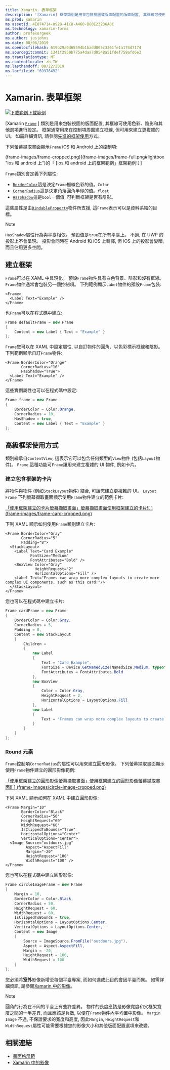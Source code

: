 ```yaml
---
title: Xamarin. 表單框架
description: '[Xamarin] 框架類別是用來包裝視圖或版面配置的版面配置, 其框線可使用色彩、陰影和其他選項進行設定。'
ms.prod: xamarin
ms.assetId: 4E074714-0928-41C8-A468-B60E23236A8C
ms.technology: xamarin-forms
author: profexorgeek
ms.author: jusjohns
ms.date: 08/06/2019
ms.openlocfilehash: 619b29a9d65594b1badd805c3361fe1a174d7174
ms.sourcegitcommit: 1341f2950b775a4daa7d0548a51fdef759afd6e3
ms.translationtype: MT
ms.contentlocale: zh-TW
ms.lasthandoff: 08/22/2019
ms.locfileid: "69976492"
---
```

# <a name="xamarinforms-frame"></a>Xamarin. 表單框架

[![下載範例](~/media/shared/download.png)下載範例](https://docs.microsoft.com/samples/xamarin/xamarin-forms-samples/userinterface-frame/)

[Xamarin [`Frame`](xref:Xamarin.Forms.Frame) ] 類別是用來包裝視圖的版面配置, 其框線可使用色彩、陰影和其他選項進行設定。 框架通常用來在控制項周圍建立框線, 但可用來建立更複雜的 UI。 如需詳細資訊, 請參閱[先進的框架使用](#advanced-frame-usage)方式。

下列螢幕擷取畫面顯示`Frame` iOS 和 Android 上的控制項:

(frame-images/frame-cropped.png)](frame-images/frame-full.png#lightbox "Ios 和 android 上")的「 [ios 和 android 上的框架範例」框架範例![ ]

`Frame`類別會定義下列屬性:

* [`BorderColor`](xref:Xamarin.Forms.Frame.BorderColor)這是決定`Frame`框線色彩的值。`Color`
* [`CornerRadius`](xref:Xamarin.Forms.Frame.CornerRadius)這是決定角落圓角半徑的值。`float`
* [`HasShadow`](xref:Xamarin.Forms.Frame.HasShadow)這是`bool`一個值, 可判斷框架是否有陰影。

這些屬性是由[`BindableProperty`](xref:Xamarin.Forms.BindableProperty)物件所支援, 這`Frame`表示可以是資料系結的目標。

> [!NOTE]
> `HasShadow`屬性行為與平臺相依。 預設值是`true`在所有平臺上。 不過, 在 UWP 的投影上不會呈現。 投影會同時在 Android 和 iOS 上轉譯, 但 iOS 上的投影會變暗, 而且佔用更多空間。

## <a name="create-a-frame"></a>建立框架

`Frame`可以在 XAML 中具現化。 預設`Frame`物件具有白色背景、陰影和沒有框線。 `Frame`物件通常會包裝另一個控制項。 下列範例顯示`Label`物件的預設`Frame`包裝:

```xaml
<Frame>
  <Label Text="Example" />
</Frame>
```

也`Frame`可以在程式碼中建立:

```csharp
Frame defaultFrame = new Frame
{
    Content = new Label { Text = "Example" }
};
```

`Frame`您可以在 XAML 中設定屬性, 以自訂物件的圓角、以色彩標示框線和陰影。 下列範例顯示自訂`Frame`物件:

```xaml
<Frame BorderColor="Orange"
       CornerRadius="10"
       HasShadow="True">
  <Label Text="Example" />
</Frame>
```

這些實例屬性也可以在程式碼中設定:

```csharp
Frame frame = new Frame
{
    BorderColor = Color.Orange,
    CornerRadius = 10,
    HasShadow = true,
    Content = new Label { Text = "Example" }
};
```

## <a name="advanced-frame-usage"></a>高級框架使用方式

類別繼承自`ContentView`, 這表示它可以包含任何類型的`View`物件 (包括`Layout`物件)。 `Frame` 這種功能可`Frame`讓用來建立複雜的 UI 物件, 例如卡片。

### <a name="create-a-card-with-a-frame"></a>建立包含框架的卡片

將物件與物件 (例如`StackLayout`物件) 結合, 可讓您建立更複雜的 UI。 `Layout` `Frame` 下列螢幕擷取畫面顯示使用`Frame`物件建立的範例卡片:

[「使用框架建立的卡片螢幕擷取畫面」螢幕擷取畫面使用框架建立的卡片![ ] (frame-images/frame-card-cropped.png)](frame-images/frame-full.png#lightbox "")

下列 XAML 顯示如何使用`Frame`類別建立卡片:

```xaml
<Frame BorderColor="Gray"
       CornerRadius="5"
       Padding="8">
  <StackLayout>
    <Label Text="Card Example"
           FontSize="Medium"
           FontAttributes="Bold" />
    <BoxView Color="Gray"
             HeightRequest="2"
             HorizontalOptions="Fill" />
    <Label Text="Frames can wrap more complex layouts to create more complex UI components, such as this card!"/>
  </StackLayout>
</Frame>
```

您也可以在程式碼中建立卡片:

```csharp
Frame cardFrame = new Frame
{
    BorderColor = Color.Gray,
    CornerRadius = 5,
    Padding = 8,
    Content = new StackLayout
    {
        Children =
        {
            new Label
            {
                Text = "Card Example",
                FontSize = Device.GetNamedSize(NamedSize.Medium, typeof(Label)),
                FontAttributes = FontAttributes.Bold
            },
            new BoxView
            {
                Color = Color.Gray,
                HeightRequest = 2,
                HorizontalOptions = LayoutOptions.Fill
            },
            new Label
            {
                Text = "Frames can wrap more complex layouts to create more complex UI components, such as this card!"
            }
        }
    }
};
```

### <a name="round-elements"></a>Round 元素

`Frame`控制項`CornerRadius`的屬性可以用來建立圓形影像。 下列螢幕擷取畫面顯示使用`Frame`物件建立的圓形影像範例:

[「使用框架建立的圓形影像螢幕擷取畫面」使用框架建立的圓形影像螢幕擷取畫面![ ] (frame-images/circle-image-cropped.png)](frame-images/frame-full.png#lightbox "")

下列 XAML 顯示如何在 XAML 中建立圓形影像:

```xaml
<Frame Margin="10"
       BorderColor="Black"
       CornerRadius="50"
       HeightRequest="60"
       WidthRequest="60"
       IsClippedToBounds="True"
       HorizontalOptions="Center"
       VerticalOptions="Center">
  <Image Source="outdoors.jpg"
         Aspect="AspectFill"
         Margin="-20"
         HeightRequest="100"
         WidthRequest="100" />
</Frame>
```

您也可以在程式碼中建立圓形影像:

```csharp
Frame circleImageFrame = new Frame
{
    Margin = 10,
    BorderColor = Color.Black,
    CornerRadius = 50,
    HeightRequest = 60,
    WidthRequest = 60,
    IsClippedToBounds = true,
    HorizontalOptions = LayoutOptions.Center,
    VerticalOptions = LayoutOptions.Center,
    Content = new Image
    {
        Source = ImageSource.FromFile("outdoors.jpg"),
        Aspect = Aspect.AspectFill,
        Margin = -20,
        HeightRequest = 100,
        WidthRequest = 100
    }
};
```

您必須將**室外**影像新增至每個平臺專案, 而如何達成此目的會因平臺而異。 如需詳細資訊, 請參閱[Xamarin 中的影像](~/xamarin-forms/user-interface/images.md)。

> [!NOTE]
> 圓角的行為在不同的平臺上有些許差異。 物件的長度應該是影像寬度和父框架寬度之間的一半差異, 而且應該是負數, 以便在`Frame`物件內平均置中影像。 `Margin` `Image` 不過, 不保證要求的寬度和高度, 因此`Margin`, `HeightRequest`和`WidthRequest`屬性可能需要根據您的影像大小和其他版面配置選項來改變。

## <a name="related-links"></a>相關連結

* [畫面格示範](https://docs.microsoft.com/samples/xamarin/xamarin-forms-samples/userinterface-frame/)
* [Xamarin 中的影像](~/xamarin-forms/user-interface/images.md)
